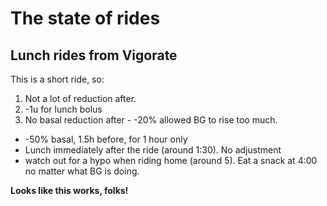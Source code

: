 # The state of rides

## Lunch rides from Vigorate

This is a short ride, so:

1. Not a lot of reduction after.
2. -1u for lunch bolus
3. No basal reduction after - -20% allowed BG to rise too much.

- -50% basal, 1.5h before, for 1 hour only
- Lunch immediately after the ride (around 1:30). No adjustment
- watch out for a hypo when riding home (around 5). Eat a snack at 4:00 no matter what BG is doing.

**Looks like this works, folks!**